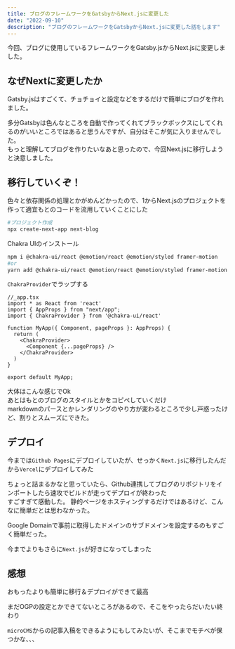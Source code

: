```yaml
---
title: ブログのフレームワークをGatsbyからNext.jsに変更した
date: "2022-09-10"
description: "ブログのフレームワークをGatsbyからNext.jsに変更した話をします"
---
```


今回、ブログに使用しているフレームワークをGatsby.jsからNext.jsに変更しました。

## なぜNextに変更したか

Gatsby.jsはすごくて、チョチョイと設定などをするだけで簡単にブログを作れました。

多分Gatsbyは色んなところを自動で作ってくれてブラックボックスにしてくれるのがいいところではあると思うんですが、自分はそこが気に入りませんでした。  
もっと理解してブログを作りたいなあと思ったので、今回Next.jsに移行しようと決意しました。

## 移行していくぞ！

色々と依存関係の処理とかがめんどかったので、1からNext.jsのプロジェクトを作って適宜もとのコードを流用していくことにした  

```bash
#プロジェクト作成
npx create-next-app next-blog
```

Chakra UIのインストール

```bash
npm i @chakra-ui/react @emotion/react @emotion/styled framer-motion
#or
yarn add @chakra-ui/react @emotion/react @emotion/styled framer-motion
```

`ChakraProvider`でラップする

```tsx
//_app.tsx
import * as React from 'react'
import { AppProps } from "next/app";
import { ChakraProvider } from '@chakra-ui/react'

function MyApp({ Component, pageProps }: AppProps) {
  return (
    <ChakraProvider>
      <Component {...pageProps} />
    </ChakraProvider>
  )
}

export default MyApp;
```

大体はこんな感じでOk  
あとはもとのブログのスタイルとかをコピペしていくだけ  
markdownのパースとかレンダリングのやり方が変わるところで少し戸惑ったけど、割りとスムーズにできた。

## デプロイ

今までは`Github Pages`にデプロイしていたが、せっかく`Next.js`に移行したんだから`Vercel`にデプロイしてみた  

ちょっと詰まるかなと思っていたら、Github連携してブログのリポジトリをインポートしたら速攻でビルドが走ってデプロイが終わった  
すごすぎて感動した。 静的ページをホスティングするだけではあるけど、こんなに簡単だとは思わなかった。  

Google Domainで事前に取得したドメインのサブドメインを設定するのもすごく簡単だった。  

今までよりもさらに`Next.js`が好きになってしまった

## 感想
おもったよりも簡単に移行＆デプロイができて最高  

まだOGPの設定とかできてないところがあるので、そこをやったらだいたい終わり  

`microCMS`からの記事入稿をできるようにもしてみたいが、そこまでモチベが保つかな、、、
